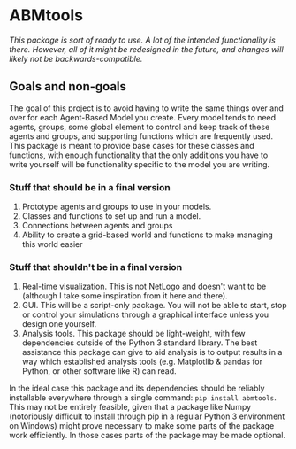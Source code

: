 # ABMtools

*This package is sort of ready to use. A lot of the intended functionality is there. However, all of it might be redesigned in the future, and changes will likely not be backwards-compatible.*

## Goals and non-goals
The goal of this project is to avoid having to write the same things over and over for each Agent-Based Model you create. Every model tends to need agents, groups, some global element to control and keep track of these agents and groups, and supporting functions which are frequently used.
This package is meant to provide base cases for these classes and functions, with enough functionality that the only additions you have to write yourself will be functionality specific to the model you are writing.

### Stuff that should be in a final version
1. Prototype agents and groups to use in your models.
2. Classes and functions to set up and run a model.
3. Connections between agents and groups
4. Ability to create a grid-based world and functions to make managing this world easier

### Stuff that shouldn't be in a final version
1. Real-time visualization. This is not NetLogo and doesn't want to be (although I take some inspiration from it here and there).
2. GUI. This will be a script-only package. You will not be able to start, stop or control your simulations through a graphical interface unless you design one yourself.
3. Analysis tools. This package should be light-weight, with few dependencies outside of the Python 3 standard library. The best assistance this package can give to aid analysis is to output results in a way which established analysis tools (e.g. Matplotlib & pandas for Python, or other software like R) can read.

In the ideal case this package and its dependencies should be reliably installable everywhere through a single command: `pip install abmtools`. This may not be entirely feasible, given that a package like Numpy (notoriously difficult to install through pip in a regular Python 3 environment on Windows) might prove necessary to make some parts of the package work efficiently. 
 In those cases parts of the package may be made optional.
